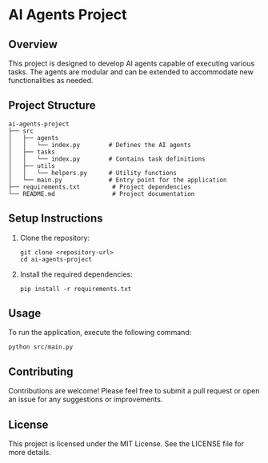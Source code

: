 # AI Agents Project

## Overview
This project is designed to develop AI agents capable of executing various tasks. The agents are modular and can be extended to accommodate new functionalities as needed.

## Project Structure
```
ai-agents-project
├── src
│   ├── agents
│   │   └── index.py        # Defines the AI agents
│   ├── tasks
│   │   └── index.py        # Contains task definitions
│   ├── utils
│   │   └── helpers.py      # Utility functions
│   └── main.py             # Entry point for the application
├── requirements.txt         # Project dependencies
└── README.md                # Project documentation
```

## Setup Instructions
1. Clone the repository:
   ```
   git clone <repository-url>
   cd ai-agents-project
   ```

2. Install the required dependencies:
   ```
   pip install -r requirements.txt
   ```

## Usage
To run the application, execute the following command:
```
python src/main.py
```

## Contributing
Contributions are welcome! Please feel free to submit a pull request or open an issue for any suggestions or improvements.

## License
This project is licensed under the MIT License. See the LICENSE file for more details.